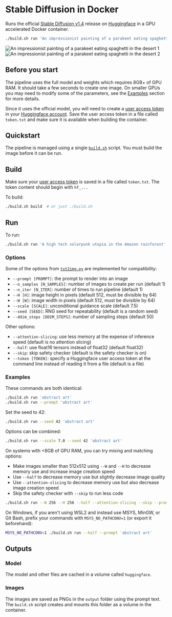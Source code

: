 # Stable Diffusion in Docker

Runs the official
[Stable Diffusion v1.4](https://huggingface.co/CompVis/stable-diffusion-v1-4)
release on [Huggingface](https://huggingface.co/) in a GPU accelerated Docker
container.

```sh
./build.sh run 'An impressionist painting of a parakeet eating spaghetti in the desert'
```

![An impressionist painting of a parakeet eating spaghetti in the desert 1](img/An_impressionist_painting_of_a_parakeet_eating_spaghetti_in_the_desert_s1.png)
![An impressionist painting of a parakeet eating spaghetti in the desert 2](img/An_impressionist_painting_of_a_parakeet_eating_spaghetti_in_the_desert_s2.png)

## Before you start

The pipeline uses the full model and weights which requires 8GB+ of GPU RAM. It
should take a few seconds to create one image. On smaller GPUs you may need to
modify some of the parameters, see the [Examples](#examples) section for more
details.

Since it uses the official model, you will need to create a
[user access token](https://huggingface.co/docs/hub/security-tokens) in your
[Huggingface account](https://huggingface.co/settings/tokens). Save the user
access token in a file called `token.txt` and make sure it is available when
building the container.

## Quickstart

The pipeline is managed using a single [`build.sh`](build.sh) script. You must
build the image before it can be run.

## Build

Make sure your [user access token](#before-you-start) is saved in a file called
`token.txt`. The token content should begin with `hf_...`

To build:

```sh
./build.sh build  # or just ./build.sh
```

## Run

To run:

```sh
./build.sh run 'A high tech solarpunk utopia in the Amazon rainforest'
```

### Options

Some of the options from
[`txt2img.py`](https://github.com/CompVis/stable-diffusion/blob/main/scripts/txt2img.py)
are implemented for compatibility:

- `--prompt [PROMPT]`: the prompt to render into an image
- `--n_samples [N_SAMPLES]`: number of images to create per run (default 1)
- `--n_iter [N_ITER]`: number of times to run pipeline (default 1)
- `--H [H]`: image height in pixels (default 512, must be divisible by 64)
- `--W [W]`: image width in pixels (default 512, must be divisible by 64)
- `--scale [SCALE]`: unconditional guidance scale (default 7.5)
- `--seed [SEED]`: RNG seed for repeatability (default is a random seed)
- `--ddim_steps [DDIM_STEPS]`: number of sampling steps (default 50)

Other options:

- `--attention-slicing`: use less memory at the expense of inference speed
  (default is no attention slicing)
- `--half`: use float16 tensors instead of float32 (default float32)
- `--skip`: skip safety checker (default is the safety checker is on)
- `--token [TOKEN]`: specify a Huggingface user access token at the command line
  instead of reading it from a file (default is a file)

### Examples

These commands are both identical:

```sh
./build.sh run 'abstract art'
./build.sh run --prompt 'abstract art'
```

Set the seed to 42:

```sh
./build.sh run --seed 42 'abstract art'
```

Options can be combined:

```sh
./build.sh run --scale 7.0 --seed 42 'abstract art'
```

On systems with <8GB of GPU RAM, you can try mixing and matching options:

- Make images smaller than 512x512 using `--W` and `--H` to decrease memory use
  and increase image creation speed
- Use `--half` to decrease memory use but slightly decrease image quality
- Use `--attention-slicing` to decrease memory use but also decrease image
  creation speed
- Skip the safety checker with `--skip` to run less code

```sh
./build.sh run --W 256 --H 256 --half --attention-slicing --skip --prompt 'abstract art'
```

On Windows, if you aren't using WSL2 and instead use MSYS, MinGW, or Git Bash,
prefix your commands with `MSYS_NO_PATHCONV=1` (or export it beforehand):

```sh
MSYS_NO_PATHCONV=1 ./build.sh run --half --prompt 'abstract art'
```

## Outputs

### Model

The model and other files are cached in a volume called `huggingface`.

### Images

The images are saved as PNGs in the `output` folder using the prompt text. The
`build.sh` script creates and mounts this folder as a volume in the container.
